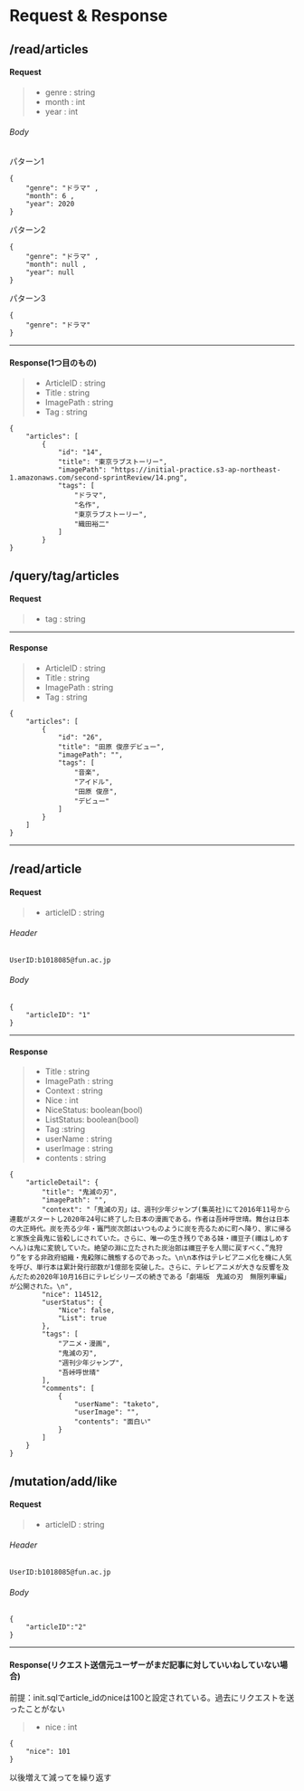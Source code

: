 # Request & Response

## /read/articles
#### Request   
> - genre : string
> - month : int
> - year  : int 
###### Body
パターン1
```cassandraql
{
    "genre": "ドラマ" ,
    "month": 6 ,
    "year": 2020
}
```
パターン2
```
{
    "genre": "ドラマ" ,
    "month": null ,
    "year": null
}
```
パターン3
```
{
    "genre": "ドラマ" 
}
```
---
#### Response(1つ目のもの)  
> - ArticleID : string  
> - Title     : string  
> - ImagePath : string  
> - Tag       : string  
```cassandraql
{
    "articles": [
        {
            "id": "14",
            "title": "東京ラブストーリー",
            "imagePath": "https://initial-practice.s3-ap-northeast-1.amazonaws.com/second-sprintReview/14.png",
            "tags": [
                "ドラマ",
                "名作",
                "東京ラブストーリー",
                "織田裕二"
            ]
        }
}
```

## /query/tag/articles  
#### Request   
> - tag : string  

---
#### Response 
> - ArticleID : string  
> - Title     : string  
> - ImagePath : string  
> - Tag       : string  
```cassandraql
{
    "articles": [
        {
            "id": "26",
            "title": "田原 俊彦デビュー",
            "imagePath": "",
            "tags": [
                "音楽",
                "アイドル",
                "田原 俊彦",
                "デビュー"
            ]
        }
    ]
}
```
---

## /read/article 

#### Request   
> - articleID : string  
###### Header
```cassandraql
UserID:b1018085@fun.ac.jp
```
###### Body
```cassandraql
{
    "articleID": "1"
}
```
---
#### Response
> - Title     : string  
> - ImagePath : string  
> - Context   : string  
> - Nice      : int  
> - NiceStatus: boolean(bool)  
> - ListStatus: boolean(bool) 
>- Tag        :string
> - userName  : string
> - userImage : string
> - contents  : string
```cassandraql
{
    "articleDetail": {
        "title": "鬼滅の刃",
        "imagePath": "",
        "context": "「鬼滅の刃」は、週刊少年ジャンプ(集英社)にて2016年11号から連載がスタートし2020年24号に終了した日本の漫画である。作者は吾峠呼世晴。舞台は日本の大正時代。炭を売る少年・竈門炭次郎はいつものように炭を売るために町へ降り、家に帰ると家族全員鬼に皆殺しにされていた。さらに、唯一の生き残りである妹・禰豆子(禰はしめすへん)は鬼に変貌していた。絶望の淵に立たされた炭治郎は禰豆子を人間に戻すべく、”鬼狩り”をする非政府組織・鬼殺隊に醜態するのであった。\n\n本作はテレビアニメ化を機に人気を呼び、単行本は累計発行部数が1億部を突破した。さらに、テレビアニメが大きな反響を及んだため2020年10月16日にテレビシリーズの続きである「劇場版　鬼滅の刃　無限列車編」が公開された。\n",
        "nice": 114512,
        "userStatus": {
            "Nice": false,
            "List": true
        },
        "tags": [
            "アニメ・漫画",
            "鬼滅の刃",
            "週刊少年ジャンプ",
            "吾峠呼世晴"
        ],
        "comments": [
            {
                "userName": "taketo",
                "userImage": "",
                "contents": "面白い"
            }
        ]
    }
}
```

## /mutation/add/like
#### Request   
> - articleID : string
###### Header
```cassandraql
UserID:b1018085@fun.ac.jp
```
###### Body
```cassandraql
{
    "articleID":"2"
}
```
---
#### Response(リクエスト送信元ユーザーがまだ記事に対していいねしていない場合)
前提：init.sqlでarticle_idのniceは100と設定されている。過去にリクエストを送ったことがない
> - nice : int
```cassandraql
{
    "nice": 101
}
```
以後増えて減ってを繰り返す
